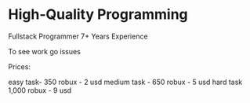 # High-Quality Programming
Fullstack Programmer 7+ Years Experience

To see work go issues

Prices:

easy task- 350 robux - 2 usd
medium task - 650 robux - 5 usd
hard task 1,000 robux - 9 usd
